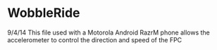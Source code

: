 WobbleRide
==========
9/4/14
This file used with a Motorola Android RazrM phone allows the accelerometer to control the direction and speed of the FPC
